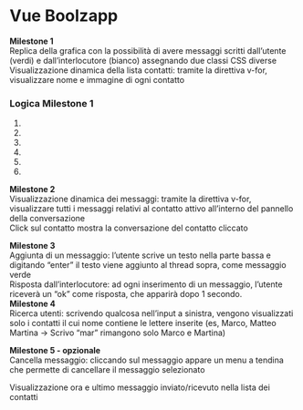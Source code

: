 Vue Boolzapp
===
<strong>Milestone 1</strong> <br>
Replica della grafica con la possibilità di avere messaggi scritti dall’utente (verdi) e dall’interlocutore (bianco) assegnando due classi CSS diverse
Visualizzazione dinamica della lista contatti: tramite la direttiva v-for, visualizzare nome e immagine di ogni contatto <br>

### Logica Milestone 1
1.
2.
3.
4.
5.
6.

<strong>Milestone 2</strong> <br>
Visualizzazione dinamica dei messaggi: tramite la direttiva v-for, visualizzare tutti i messaggi relativi al contatto attivo all’interno del pannello della conversazione <br>
Click sul contatto mostra la conversazione del contatto cliccato


<strong>Milestone 3</strong> <br>
Aggiunta di un messaggio: l’utente scrive un testo nella parte bassa e digitando “enter” il testo viene aggiunto al thread sopra, come messaggio verde <br>
Risposta dall’interlocutore: ad ogni inserimento di un messaggio, l’utente riceverà un “ok” come risposta, che apparirà dopo 1 secondo. <br>
<strong>Milestone 4</strong> <br>
Ricerca utenti: scrivendo qualcosa nell’input a sinistra, vengono visualizzati solo i contatti il cui nome contiene le lettere inserite (es, Marco, Matteo Martina -> Scrivo “mar” rimangono solo Marco e Martina) <br>

<strong>Milestone 5 - opzionale</strong> <br>
Cancella messaggio: cliccando sul messaggio appare un menu a tendina che permette di cancellare il messaggio selezionato

Visualizzazione ora e ultimo messaggio inviato/ricevuto nella lista dei contatti


